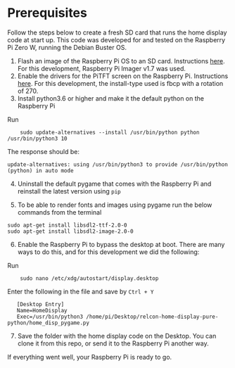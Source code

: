 # Prerequisites

Follow the steps below to create a fresh SD card that runs the home display code at start up. This code was developed for and tested on the Raspberry Pi Zero W, running the Debian Buster OS. 

1. Flash an image of the Raspberry Pi OS to an SD card. Instructions [here](https://www.raspberrypi.com/documentation/computers/getting-started.html). For this development, Raspberry Pi Imager v1.7 was used.
2. Enable the drivers for the PiTFT screen on the Raspberry Pi. Instructions [here](https://learn.adafruit.com/adafruit-pitft-28-inch-resistive-touchscreen-display-raspberry-pi/easy-install-2). For this development, the install-type used is fbcp with a rotation of 270.
3. Install python3.6 or higher and make it the default python on the Raspberry Pi

Run
```
    sudo update-alternatives --install /usr/bin/python python /usr/bin/python3 10
```
The response should be:

```
update-alternatives: using /usr/bin/python3 to provide /usr/bin/python (python) in auto mode
```

<!-- Check baseline again:

```
python --version Python 3.7.3 $ python3 --version Python 3.7.3
``` -->

4. Uninstall the default pygame that comes with the Raspberry Pi and reinstall the latest version using ```pip```

5. To be able to render fonts and images using pygame run the below commands from the terminal
   

```
sudo apt-get install libsdl2-ttf-2.0-0
sudo apt-get install libsdl2-image-2.0-0
```

6. Enable the Raspberry Pi to bypass the desktop at boot. There are many ways to do this, and for this development we did the following:

Run

```
    sudo nano /etc/xdg/autostart/display.desktop
```

Enter the following in the file and save by ```Ctrl + Y```

```
   [Desktop Entry]
   Name=HomeDisplay
   Exec=/usr/bin/python3 /home/pi/Desktop/relcon-home-display-pure-python/home_disp_pygame.py
```

7. Save the folder with the home display code on the Desktop. You can clone it from this repo, or send it to the Raspberry Pi another way. 

If everything went well, your Raspberry Pi is ready to go.
